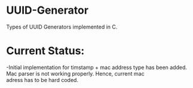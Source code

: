 # UUID-Generator
Types of UUID Generators implemented in C.

# Current Status:
  -Initial implementation for timstamp + mac address type has been added. Mac parser is not working properly. Hence, current mac        
   adress has to be hard coded.
